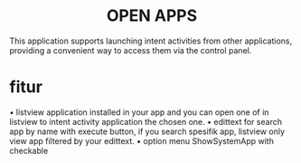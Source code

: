 <h1 align="center">OPEN APPS</h1>

This application supports launching intent activities from other applications, providing a convenient way to access them via the control panel.

# fitur

• listview application installed in your app and you can open one of in listview to intent activity application the chosen one.
• edittext for search app by name with execute button, if you search spesifik app, listview only view app filtered by your edittext.
• option menu ShowSystemApp with checkable 
